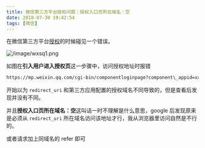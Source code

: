 ```yaml
---
title: 微信第三方平台授权问题：授权入口页所在域名：空
date: 2018-07-30 19:42:54
tags: [微信]
---
```


在微信第三方平台[授权](https://open.weixin.qq.com/cgi-bin/showdocument?action=dir_list&t=resource/res_list&verify=1&id=open1453779503&token=&lang=zh_CN)的时候碰见一个错误。
<!-- more --><!-- toc -->
![/image/wxsq1.png](/images/wxsq1.png)

如图在**引入用户进入授权页**这一步骤中，访问授权地址时报错

```bash
https://mp.weixin.qq.com/cgi-bin/componentloginpage?component\_appid=xxxx&pre\_auth\_code=xxxxx&redirect\_uri=xxxx&auth\_type=xxx。
```

开始以为 `redirect_uri` 和第三方应用配置的授权域名不同导致的，但是查看后发现并没有不同。

并且**授权入口页所在域名：空**这叫话一时不理解是什么意思，google 后发现原来是必须从 `redirect_uri` 所在域名访问该地址才行，我从浏览器里访问自然是不行的。

或者请求加上同域名的 refer 即可

